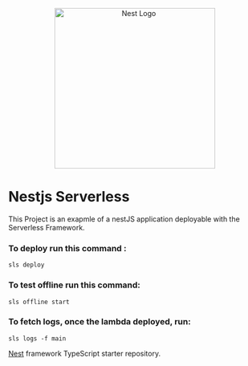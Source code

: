 <p align="center">
  <a href="http://nestjs.com/" target="blank"><img src="https://nestjs.com/img/logo_text.svg" width="320" alt="Nest Logo" /></a>
</p>

# Nestjs Serverless

This Project is an exapmle of a nestJS application deployable with the Serverless Framework.

### To deploy run this command :

```
sls deploy
```
### To test offline run this command:

```
sls offline start
```

### To fetch logs, once the lambda deployed, run:

```
sls logs -f main
```

[Nest](https://github.com/nestjs/nest) framework TypeScript starter repository.

